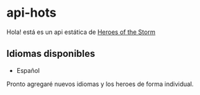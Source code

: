 # api-hots

Hola! está es un api estática de [Heroes of the Storm](https://heroesofthestorm.com/)

## Idiomas disponibles

- Español

Pronto agregaré nuevos idiomas y los heroes de forma individual.